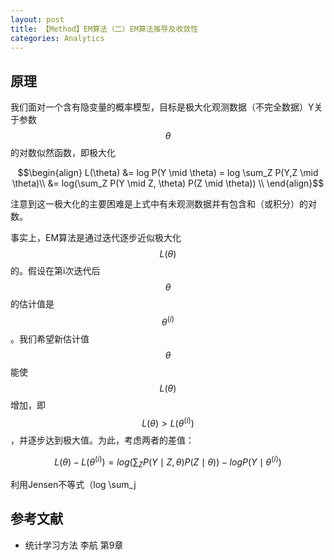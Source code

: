 ```yaml
---
layout: post
title: 【Method】EM算法（二）EM算法推导及收敛性
categories: Analytics
---
```


## 原理

我们面对一个含有隐变量的概率模型，目标是极大化观测数据（不完全数据）Y关于参数$$\theta$$的对数似然函数，即极大化

$$\begin{align}
L(\theta) &= log P(Y \mid \theta) = log \sum_Z P(Y,Z \mid \theta)\\
&= log(\sum_Z P(Y \mid Z, \theta) P(Z \mid \theta)) \\
\end{align}$$

注意到这一极大化的主要困难是上式中有未观测数据并有包含和（或积分）的对数。

事实上，EM算法是通过迭代逐步近似极大化$$L(\theta)$$的。假设在第i次迭代后$$\theta$$的估计值是$$\theta^{(i)}$$。我们希望新估计值$$\theta$$能使$$L(\theta)$$增加，即$$L(\theta) > L(\theta^{(i)})$$，并逐步达到极大值。为此，考虑两者的差值：

$$L(\theta) - L(\theta^{(i)}) = log(\sum_Z P(Y \mid Z, \theta) P(Z \mid \theta)) - log P(Y \mid \theta^{(i)})$$

利用Jensen不等式（log \sum_j

## 参考文献

- 统计学习方法 李航 第9章